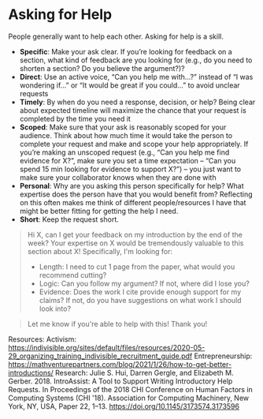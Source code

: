 # Asking for Help

People generally want to help each other. Asking for help is a skill.

- **Specific**: Make your ask clear. If you’re looking for feedback on a section, what kind of feedback are you looking for (e.g., do you need to shorten a section? Do you believe the argument?)?
- **Direct**: Use an active voice, “Can you help me with…?” instead of “I was wondering if…” or “It would be great if you could…” to avoid unclear requests
- **Timely**: By when do you need a response, decision, or help? Being clear about expected timeline will maximize the chance that your request is completed by the time you need it
- **Scoped**: Make sure that your ask is reasonably scoped for your audience. Think about how much time it would take the person to complete your request and make and scope your help appropriately. If you’re making an unscoped request (e.g., “Can you help me find evidence for X?”, make sure you set a time expectation – “Can you spend 15 min looking for evidence to support X?”) – you just want to make sure your collaborator knows when they are done with
- **Personal**: Why are you asking this person specifically for help? What expertise does the person have that you would benefit from? Reflecting on this often makes me think of different people/resources I have that might be better fitting for getting the help I need.
- **Short**: Keep the request short.

> Hi X, can I get your feedback on my introduction by the end of the week? Your expertise on X would be tremendously valuable to this section about X!
> Specifically, I'm looking for:
>
> - Length: I need to cut 1 page from the paper, what would you recommend cutting?
> - Logic: Can you follow my argument? If not, where did I lose you?
> - Evidence: Does the work I cite provide enough support for my claims? If not, do you have suggestions on what work I should look into?

> Let me know if you're able to help with this!
> Thank you!

Resources:
Activism: https://indivisible.org/sites/default/files/resources/2020-05-29_organizing_training_indivisible_recruitment_guide.pdf
Entrepreneurship: https://mathventurepartners.com/blog/2021/1/26/how-to-get-better-introductions/
Research: Julie S. Hui, Darren Gergle, and Elizabeth M. Gerber. 2018. IntroAssist: A Tool to Support Writing Introductory Help Requests. In Proceedings of the 2018 CHI Conference on Human Factors in Computing Systems (CHI '18). Association for Computing Machinery, New York, NY, USA, Paper 22, 1–13. https://doi.org/10.1145/3173574.3173596
